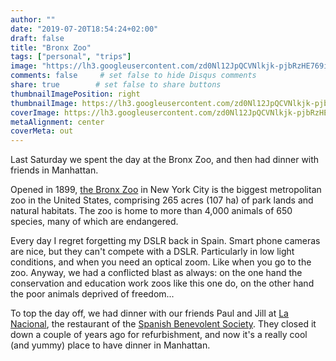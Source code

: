 ```yaml
---
author: ""
date: "2019-07-20T18:54:24+02:00"
draft: false
title: "Bronx Zoo"
tags: ["personal", "trips"]
image: "https://lh3.googleusercontent.com/zd0Nl12JpQCVNlkjk-pjbRzHE769iBajJwfi3ptUz6teDJls6WvHBG-U2uRBYbJA4PjjsJLW7QMvaJZH7jzsDiRdCX_0NpkC6Nfv_8t8ujJz9YUt_YOwQzx7zfJ6g1-kXhzYYJsbVK4=w1920-h1080"
comments: false     # set false to hide Disqus comments
share: true        # set false to share buttons
thumbnailImagePosition: right
thumbnailImage: https://lh3.googleusercontent.com/zd0Nl12JpQCVNlkjk-pjbRzHE769iBajJwfi3ptUz6teDJls6WvHBG-U2uRBYbJA4PjjsJLW7QMvaJZH7jzsDiRdCX_0NpkC6Nfv_8t8ujJz9YUt_YOwQzx7zfJ6g1-kXhzYYJsbVK4=w1920-h1080
coverImage: https://lh3.googleusercontent.com/zd0Nl12JpQCVNlkjk-pjbRzHE769iBajJwfi3ptUz6teDJls6WvHBG-U2uRBYbJA4PjjsJLW7QMvaJZH7jzsDiRdCX_0NpkC6Nfv_8t8ujJz9YUt_YOwQzx7zfJ6g1-kXhzYYJsbVK4=w1920-h1080
metaAlignment: center
coverMeta: out
---
```


Last Saturday we spent the day at the Bronx Zoo, and then had dinner with friends in Manhattan.

<!--more-->

Opened in 1899, [the Bronx Zoo](https://bronxzoo.com/) in New York City is the biggest metropolitan zoo in the United States, comprising 265 acres (107 ha) of park lands and natural habitats. The zoo is home to more than 4,000 animals of 650 species, many of which are endangered.

Every day I regret forgetting my DSLR back in Spain. Smart phone cameras are nice, but they can't compete with a DSLR. Particularly in low light conditions, and when you need an optical zoom. Like when you go to the zoo.
Anyway, we had a conflicted blast as always: on the one hand the conservation and education work zoos like this one do, on the other hand the poor animals deprived of freedom...

To top the day off, we had dinner with our friends Paul and Jill at [La Nacional](http://lanacionalrestaurant.com/), the restaurant of the [Spanish Benevolent Society](http://lanacional.org/). They closed it down a couple of years ago for refurbishment, and now it's a really cool (and yummy) place to have dinner in Manhattan.

<script src="https://cdn.jsdelivr.net/npm/publicalbum@latest/embed-ui.min.js" async></script>
<div class="pa-gallery-player-widget" style="width:100%; height:480px; display:none;"
  data-link="https://photos.app.goo.gl/Z3jMDXpiExMAARTTA"
  data-title="101 new photos by Jorge Cortell">
  <img data-src="https://lh3.googleusercontent.com/Qx6A0em9HOyghFE2n-oPNW_BJRhvIvKjcvAll0qHRWkrCeZdmDqJz8R8mv-dyHqiXFctKc2FR0mhYrlpF2vMU3PcM4ONbhlCUWB18MeUA1aYnwugY15xoUbhF0cibK1hUdQvf3NBI8I=w1920-h1080" src="" alt="" />
  <img data-src="https://lh3.googleusercontent.com/3nxiKkaSmUNb1m0pvjvIZkzyLgJQxPoQxbyI_UmeJNSIQqSnNgwzemKnO6MqaiSuP9M-_R_aeqjS5aIGvLYJhMIsjnFsVc6aqEEpE34FbDgWGhtzNGwx1jazrzyOMGhiKNm-iwofKKM=w1920-h1080" src="" alt="" />
  <img data-src="https://lh3.googleusercontent.com/sagoHP-V1uCOcSQ5PSK71XOsM78p8I_3AdWZjxTnL5RYguccX40XVrqx7JF12GZbSEBtjan5gDCtMuivE94YllviL1bg1jbMPoDitbhwMDhh2HZLfIOtRQYVsdnUyzWKn05dPA1sNJk=w1920-h1080" src="" alt="" />
  <img data-src="https://lh3.googleusercontent.com/7PlhUzdd31QqATx7JjG7VV8y-zLQ9PcMvFizVmusJda2Uunv7ZI1NjBXXDTDmhi4aLzn-7YzVE58BYod_4vksowwGtei9R_iHEaSrgIvHDmwLMzo5pm1r_x4urTSvjWsV88HgR3QX1A=w1920-h1080" src="" alt="" />
  <img data-src="https://lh3.googleusercontent.com/FGSMpj-UYmWunaZvPSrdvK19ZRNiZWzlYMpFzk7EBByIiMXikJMynfGJWpphKr8G7PSs1y7KLOdYrDhmrIxfd3pF9quARvG22gSy8HPJmY3eY7qw-qguNY5jpmxLzv1FxysAqzxPPxs=w1920-h1080" src="" alt="" />
  <img data-src="https://lh3.googleusercontent.com/7vLJaykoMrAcCDL__ohrIdY4_6sndJblR9LS6KlEvYEi-B4dU1hTT5cACrOlxYIDuGiZHeZYAFpyqkKAMWhLicmwFkAP-7sL2G9_lI2UuqX7qGbB2hG7l_OFViaxXwysxJ05s9sH1I0=w1920-h1080" src="" alt="" />
  <img data-src="https://lh3.googleusercontent.com/s8m7hkt2VDuAGJmoUolGewGiSwQzoLCy9O8_nvoo0VUAWOW978KNGK9rhzA7KQbSESzskRvSFgcU4LVJcgWKiTUQ0WU8YTN84sYKYZQ9DmddXeaU-AInGvi6nh8u6Ofz8C4BtPN0zT8=w1920-h1080" src="" alt="" />
  <img data-src="https://lh3.googleusercontent.com/97HYQJhx5GhAZZEHnbokzQp2TLbXPM-5UfGA79QaEUHfYqOmVkc_5aKOIVWLulv1v9xyoVT3Q6y7jtDcHeMfyBydzd8ijpCJBEMQU3oUOqVTfoX_3Y2e7R0_j76fpORfh8riL_xGsFc=w1920-h1080" src="" alt="" />
  <img data-src="https://lh3.googleusercontent.com/G4-o0kOWqU-br22m84qEKYPkdw7-6u2u7d7teZmCGvqUMvHtdqDG66tv9_CSj99YqF3TEnrfurnAH53GloFi4Qh6RocM40RnAtsQq8lhypuRfIDn2IKMgkfjzJ0VANs_KWsXifhaGFU=w1920-h1080" src="" alt="" />
  <img data-src="https://lh3.googleusercontent.com/-i1B3DmoGncUYrCTsfkUzJ0ZJGrTHOyxftO6zj7RNllTvXaR9Il44YTLIqIL8LTtTPwMHYPZJkGexfELRlFIOS0xQos0sQ6CCNablCkl-oX4Hv4au9eaOd8RVHMEFSAbGuUHr65rpHM=w1920-h1080" src="" alt="" />
  <img data-src="https://lh3.googleusercontent.com/hldizO264m0CFPpuVooyZrm_At7cfIrhbt4_f27x0H9fF-9D_khjkRJ80pHPTB8GrQVjLJ_npCFy1uB2FvSfBzB-gik5_kg0vZgm58rTVW1C7jliRabnxn0ydS1riTBFztbmSnVMhUw=w1920-h1080" src="" alt="" />
  <img data-src="https://lh3.googleusercontent.com/CVG-SKcpH0WU8sTrEGwyyTHQqtxptHLRfpfUdAnRjkZDtFZasd7k0F5I4vudt0-8T0l45AcY6bkMpp79MJOgrPQVx5rT93-WRKbGkpHHOfb-4VSZ_jHwRVOPX2-nC-EBJf9T8nbtKsk=w1920-h1080" src="" alt="" />
  <img data-src="https://lh3.googleusercontent.com/y3PMek1w_75JZ3tRN4RX0eNm2PcKpklpgYP933DFZWt7Hkal5DuissG92kdSCi27u8uzzScnBSzFMtci7qEYh6tq2p71r1tSnIhMUbAeAKDsbTiBiG0_NzptLLLkSDugDNrXjDkiYEg=w1920-h1080" src="" alt="" />
  <img data-src="https://lh3.googleusercontent.com/6UDV36TyGSh029bvsBLyiToGfO3Rl7M90BobZfWmnBIBYVBZ7ubmgrRMtToTNPNkWhGZMAyn5_1bfr4-B3tyJh5N4KcMtopg6YMS7v69KftxCFD--p_BpTGRorFCILGApE46ztjzaQo=w1920-h1080" src="" alt="" />
  <img data-src="https://lh3.googleusercontent.com/3_4606XnxFaB2WmKqBiXf9WlETgXfz8sAexpuO8MppxV35BMxqAcKc82I0E8Ra4f7DSJj62oiU8V0wqkmNQrQNdgRdlaoBxLCuJYI5oHsHWqEq6sbBp7WNJHIVgM78ykzy0aqWosYP8=w1920-h1080" src="" alt="" />
  <img data-src="https://lh3.googleusercontent.com/wSeTaVAq7xgVY6R3crUVFWaXNw7JEvGSa_MiJqhReSnwu2nD2hfMrm-YUIN2FYEbVEfVzuWyRy3AeLY4nW-K5BNHowKsPrSSHyMUc5txgvWOjq0-5TqDmlyJYk6Yhquy0fRwDlgHKLg=w1920-h1080" src="" alt="" />
  <img data-src="https://lh3.googleusercontent.com/Xwei2PZNihb3PNKv9ctAXab1UYgVK5Cb6foQDY7wCAIpMcKszMNr5KrUmsZ-JpKLTsCpznL13m8nL3658WRR8O4fi0U1Kuf7AFIJUIBNmM3nQDkTHGdU2zrc91E_PwiP_0D1QZSGss8=w1920-h1080" src="" alt="" />
  <img data-src="https://lh3.googleusercontent.com/A20iiOQ14SNxbz5jA1qrnW1LbhojXC9tRlchT9cJH4ErSOy7ce8_1nRkswDaaKRgB3BmykJfyrdj_Zk-L1Z5fS5IpaqWBuMNUA63gjFsLwjwEfTiTHOjN7t_XZHUIP9y_YGQzYfnPaI=w1920-h1080" src="" alt="" />
  <img data-src="https://lh3.googleusercontent.com/8HbAmhG21ZAwDg8DEUimyAvMfJ_AwQqflkFF_u-f8lWwfHdTk09ORttO_3qzDJLdxS-7gysLy_v6Ok_4TAvJObJJVhfmjDuy_DgnRP5jVfIZzBuK05HpNjqfqVnHzyezpx_vCLok3Ek=w1920-h1080" src="" alt="" />
  <img data-src="https://lh3.googleusercontent.com/oDVGPx75ih3oSdE1BBB-MdHwB0mRumzIsgieU9qwOHZPtzIAWW0uhdWMX48S-J0yajGKxGNbFyZ7HGm3xWYQwLw6fCjKMxVwKv2w3h6DEr34MkxqJupMS-IYDCQFdoBp3m4eQlGyot0=w1920-h1080" src="" alt="" />
  <img data-src="https://lh3.googleusercontent.com/yVfk93-WYDpMAhaxes_B1GVGKHEnRiiN2gv5Y9F0TFxo5GQvR01rLDa7ioFVU0VCwF-vTucCKxmpSjk-gtM-vQ6DzNn0xkIDA3Xkie5CqrAa-BmQeo7_tTTxaO__3vkLYinkrjjNy1s=w1920-h1080" src="" alt="" />
  <img data-src="https://lh3.googleusercontent.com/JouxZLS-SXUJwbcBhySR8sf6JeZ9olqLivgDFGlKvzF1URXfLJOPkbvlZz5671ok8scnjxxMGcFbtpy1EEs_Y6fFuYUmnd8QFQXymmINcgNW08nl30O42neUfpbLBJVR6VVJ9a0LaWk=w1920-h1080" src="" alt="" />
  <img data-src="https://lh3.googleusercontent.com/kKNqo7bNfY_Ikz1-5OvC4qB4_DKlNUjcSqR9X0tp4G2npufCr74pRGL5cVYDljEnbY3fuNAhW-SnjMLhZl3SdX0bsBU4NSlhKJun5-YaxpdN7yJ3a5xneLPtYfapCHFTqGW6Apx-4FI=w1920-h1080" src="" alt="" />
  <img data-src="https://lh3.googleusercontent.com/mP_F6r9Lgfkgfr_Gwv5Y-Kq-XHl28-wQ_sBK-oSdFVMp5SyufAdoVXDCTEExG9G36s8PlQsZBp4-3pahiINQTU9azAjh9LPqGDf3KAO6t-Q_eEDyUen8Jz1KRdeX_zDRSYMBSzb4sXA=w1920-h1080" src="" alt="" />
  <img data-src="https://lh3.googleusercontent.com/XJffd01S7mHIM8ZgLjvCk1ZlzXv2dq_Fw8kOuGNZtRkdKNZIAG4-jNHWo0jXw3FPyxIrm9iiampPT8KQVznxUp5J6ie1c23s6c_tSGNYyNWmqhaCesH-XzJZVTWxsj5cHCkK05mZRCY=w1920-h1080" src="" alt="" />
  <img data-src="https://lh3.googleusercontent.com/IZwM3unsAfY5aU6bQNECtGHTFVkkco7QSlS8NuqXhTJb60SPj8GcMq8Wow1UY8QO-gWWWOdAXZY_LBPeQ9wlNqX8983w1fjB_gsHVFY4zqHLdWB3odXfGB_uM8VnT9JEMz-sonXTXYI=w1920-h1080" src="" alt="" />
  <img data-src="https://lh3.googleusercontent.com/Ps68C2Wv8FlS5DQSyL6GffOO6ciWjIxmdW-zTMpa30IhqIYpK36EKsXtCi8YPOzZNi7L-iNOomh27A_Ke8PkRUkCbD1tjnPwF34ve9vvn1Uoz9CREClc5IiMxI7XgPEdCuoZpYYliSo=w1920-h1080" src="" alt="" />
  <img data-src="https://lh3.googleusercontent.com/__DD46Fsh8264-boP277wHKArj2NtOaVDB7SVLs6eUDVWtMbHgz8sHloLtlR_7yjrZU2XxxC-bOFE-4uKFZ1QD10rura264tVCyCMMQfwdwzguJP1MKjAszdH6hnIAHwmtYJ_-XFRS4=w1920-h1080" src="" alt="" />
  <img data-src="https://lh3.googleusercontent.com/JhzrjsS6BET08JNbyTfmBavbeIbYAD7hHSd2tYPNJzHovL5AzO0lq3Cvp8jGNivisxnbwI2yiBKW_JRNuaUAnDHqjFWlnFC6zRP888wQXgh6S5X8uk2hwezV5YszgeugKPzZcAxtZ3k=w1920-h1080" src="" alt="" />
  <img data-src="https://lh3.googleusercontent.com/ADTHvmuRcWbmawRsqbpaXBrKqklFzxkPEj5KhlXob25sDUedr5wbldalCy9KjqwkL-d0TEJ6lRfL2VsihF7Fd41taPuUtHZTPIRbo8LG4GVOSRrX1KMmcyJ8lkXsvHTiLpX5N-bX-BA=w1920-h1080" src="" alt="" />
  <img data-src="https://lh3.googleusercontent.com/BpkyU2-OzqIgfFa2wAEDDonYw8rkIORfqIe3zP3hmLbqcRmTBR6d7QPE8XtLQR3xtZed9IUI15ENFa72q5_XkaJcbY0kAa8sqOPokU4JYKVoAoE2Xzx66_1k8Gqz2fP4Snn4SnvF9z0=w1920-h1080" src="" alt="" />
  <img data-src="https://lh3.googleusercontent.com/RL9zCEcdpk95AYssUHdPJrpihgnRi_HMGp1SzjyN_MCO0Cx5YsIaVnP7jhc0lWP3FyjkXq9D2HIojkpqcVYl3Q4Jzom_c2Em0zWRGPr0muIN0PTPo7mQIHM6AEu8NIS-PYMigGeNsm4=w1920-h1080" src="" alt="" />
  <img data-src="https://lh3.googleusercontent.com/jF9Ks6Fu1IGP7GFMeCce5xskbrbY_-bNlQkUe-4UzvguGCQUt-nxe31RfuWUa0HK2JI_oS-Wt8aDPmvVmd35IPxQy-INXuqht1W7aFDhuczHEj0-MSGyXNwVC6qh8RX64CDzdEjmPKs=w1920-h1080" src="" alt="" />
  <img data-src="https://lh3.googleusercontent.com/9_5uwldagCbNfwxOAls2CXSWRuutPKIX12JBv1zdAxNSWnTOUKerL44S1kgedhjP9tc8ld1xsHie59M2Imxz5i7DqWSQ6D3S_mOh3agnYhsrMnTzB5zU3CE7LejNyGQ94cVBGVIHl4E=w1920-h1080" src="" alt="" />
  <img data-src="https://lh3.googleusercontent.com/is9EGp1z40q1Qm-FY4LcHPCnoAjuDFkEKzssOLbk02O27qveX7kYluCuRVv-E0LK8Sp5N3XLt26KiNbYwzByuDfkVSsd1IVtBCKlTnkIqTwafoBhGpO77Lwo9KpDloW8n2A2PtMO3Yk=w1920-h1080" src="" alt="" />
  <img data-src="https://lh3.googleusercontent.com/xBiDdypeI0eKsdXXYQRGxJQ4kP8ySbRPLOd5DLlS54SGgWjPaFTi6-T5jAgc8fwwMWEySnj4Wy524Rdzi3_DPjTMMnjkmhrJ7Pl_uq8S_OkkDvtUUfKXJeFr1n1GMCQbqW0bbosnDM0=w1920-h1080" src="" alt="" />
  <img data-src="https://lh3.googleusercontent.com/4vMFlEr1AUH8WiUcIpZZ1wWIzdXK8epTLN0grdeRRGrOyOGH72SGJDg-kVEZrNuxYVmBChqRMtMD6h8KOWAlfbHH1o4JYQkoA-1T0e6xDs_mZpbg2guLVR-R4snIPG1BNHYLhfQYrak=w1920-h1080" src="" alt="" />
  <img data-src="https://lh3.googleusercontent.com/d_B1kMXqGU9yhpwgMhMKbs63gSS804zAw1SIhyAY-zNA2TtWUnb6DY6Pmlsmr-TpAn-Wha1bktGRo90IqhP9-VJNSgTlqBSxNtHh0ksI08lCI5CkhEBpN-oeFdafCBDo2t95c2QSuIs=w1920-h1080" src="" alt="" />
  <img data-src="https://lh3.googleusercontent.com/mgFhQ46YPlqdiTutRc_6PACrBPFSpmXhu7dy9oAPy5q-VpbMrM0QogZelDtYzcdW2kIzRacMgbeBo8Z4IweaTGAKbFUYQrLqsKBgIiECsth1JqeRRGEtafh-TcjH4YsPs7_KJ0CBFjY=w1920-h1080" src="" alt="" />
  <img data-src="https://lh3.googleusercontent.com/jaQNiJnviqGMJEyGugTpiDPvTYYFK82fBnJzjUPTL4OlEG65SyGldlXQP4_Z0vfh5IJ3bS9kVIskt4wp6yMpaYY7N4JKRroF-G7L3LkU5b1HNiXGxYHYr04IfzBgtX_AV4N1FmxnIDo=w1920-h1080" src="" alt="" />
  <img data-src="https://lh3.googleusercontent.com/DUuk3zCc_czJphtr3VSOrksEqhTLzpDY39sRPpY3tzgoYpL_pI39pDbbpy7jamcUAnaTIkRXbMupMSLz-3LOXSZxhvAejuY9u7SXxYmmsuTOWrLonI-oZhuluHZ02LiD40NKGKTCuuI=w1920-h1080" src="" alt="" />
  <img data-src="https://lh3.googleusercontent.com/B_y2YP64KnyDEmLHorWnwNINhXfLrbf00IWjit5mop1aTNibMV6rUkEMLvYDyImixY2dtHhBmtDXFf9ITsfRmCASG2ba-QfdRmJMcVVWbQMMIbd34d3ovrWl5_qjaNl83Njzt2v4wbg=w1920-h1080" src="" alt="" />
  <img data-src="https://lh3.googleusercontent.com/PV8nZLO6NZnTiazZPdAMEsXUn998yu37wreZWTctE1UOgS0pTFjvqHFCFAlcikgVhhxqpeVPhRFZnAVMnSgB5jECoVsGK0PKApAMKXXnjewBf-ldZwbaPnlcQ-1IGKKEragLY8w8IDY=w1920-h1080" src="" alt="" />
  <img data-src="https://lh3.googleusercontent.com/DV0ulFh8j7QEbRVXXzPHhp-uDBZb0UgojzdKd0ZidX60jF02zPrJC7hLrI82kzXGgLhKZOq8kfMk2h3xNYLgl_0wh_iamUP7vtkWwATQJfVEGWKmJnFaWzSynNy8z46RerLutwhWIC4=w1920-h1080" src="" alt="" />
  <img data-src="https://lh3.googleusercontent.com/XuiuRQHNCupo2CjiKdCHhEoDMPNN6zvqF9hUnFAH-Q7YBHj5eMrWd2NDn_ECzbOBL83ot0FFjzFocu6RmFAPfIp3hVfam7jZskSVB8VlpAHbBzO3jyoJV02SUahK186HuMVM-nGJ7Tg=w1920-h1080" src="" alt="" />
  <img data-src="https://lh3.googleusercontent.com/gIx_0xg2DPixL9ZoL_6kXqSVh05T1Q1vPi8R_LgK-pHc9f6mnzZFdwhMiX6XHKsQ7UV9bAtSq64tl_62TIkbeCc4QVuUIn62Uxydre9Pre0OzcQUtVAaYQLTTA4vN2qxP3NdTaTBnrg=w1920-h1080" src="" alt="" />
  <img data-src="https://lh3.googleusercontent.com/w353ueEpUvjeXhCQBbiC4sUm1NgYTQaE-K_c9T-pJGrqzKbtHQy34rGcbnfDv0PcptoHhzeAVORiHdqXrzoLST-DFx_Hyl-OHgeI5c_3ruaG6OZK3H-1k6MheFtq3gL0mHBOrmfEIZo=w1920-h1080" src="" alt="" />
  <img data-src="https://lh3.googleusercontent.com/rO6e0K7ZKIBz-_0aYVuWaUOYPdhWQv90Wr-VLUHLWwvCNB28ArZsyt14wFQgwtLGP82FohwP84ksGebLwowPSwxrlIuZZuCSu0LMWKgdb9J2AsfqF5CnKPkNHMa-OVjjCcbYDyjKwH8=w1920-h1080" src="" alt="" />
  <img data-src="https://lh3.googleusercontent.com/wbUNTYHnCxW4xdK_WhvodpSRawrlyQVd2VNtAsWNIWiQ1WL7xdzvypmt-47ynV1vaJSCXn-55Yjxogon-toE2bSCipBPYTlwysC3zX7k7CJn_xXtdwl_g0Xo6auBIDqPH3RqE8UTfnY=w1920-h1080" src="" alt="" />
  <img data-src="https://lh3.googleusercontent.com/mjUIJq-uSU9M7XgNxtenyDUbVnqoVPSBmXDKkwYxRLAlThV6hHC6Dlk7nRWnCUlgySIuVac3Z847IYCGRKVasxK5f6gpR2AeDfPO1B93BwZ8BIwoVKry9oHT3d0Efes-bze-MzUbcxg=w1920-h1080" src="" alt="" />
  <img data-src="https://lh3.googleusercontent.com/OHeVU4b9iNNtBfssdh3F3r-EztFmz5QB1cLTMPvwMO1aCzwhltYu6t2XeWsqSSjjFY-63Ez9UtGaL5WdX3zK206KBEhzjb83N3ItlgazZG1s9IHLEQYTYCQP7J_Pf-YjTBZcOXO45kw=w1920-h1080" src="" alt="" />
  <img data-src="https://lh3.googleusercontent.com/OakKPLlX5fCjx50Pcdkk8eD2twOM0VoCyrr2Em5Y28KlG9M6nYG1ZVGqp0Oi8grHWD880LtjFGUOZnr8jhPpR135UGeV1yKgxSd8I7VP3lCoNBBYDFqm7lPqOJdy3ao98_mQdEhN9YY=w1920-h1080" src="" alt="" />
  <img data-src="https://lh3.googleusercontent.com/lOSVaheu7mCm8jwUDBDntkhI2Ar-GGTnm1HVma45MQKE8YeilBMnbS9EyP4K-Wbeck2vCUFbpfkLbJcktC_MuDTzZuutqrD-JmW83ZFYwrEPI7EjKTBb8kKS8Utej6d0uU-UpitxChE=w1920-h1080" src="" alt="" />
  <img data-src="https://lh3.googleusercontent.com/YMyYDAvDXugXRddbi0xiI3nADB4i9yUy5ixBK0B1Z4UJ3RR0z0reJf-L8aksTx7GrJCmN1T0ekPiRM3gw-GNRDZ_NRjiphHNmglFs-SZu1SXHbfscHVm4i4BqZAWPYYcfKGHHFjtlSE=w1920-h1080" src="" alt="" />
  <img data-src="https://lh3.googleusercontent.com/f6X9TcOglpvCFvY5kCH0fO2Eb04buqIMxBomqm20hLUlVFNhT0MMLYCCPAs-dvLZE2AzzZznlVELt8ovkwyfYwyTjuaVl-FKpRyXKK_D2YU6Rwr48eGV5si7ZKBVY1ZYG5aPFgwI-xI=w1920-h1080" src="" alt="" />
  <img data-src="https://lh3.googleusercontent.com/MFXXVDPAN3ZPi0od7dCRv6sU4jP0_hFvHGIwLv_9iytfUL1OQuTOO9AxMr0bmYwfc2ZTNhUuk-GC6Q9jJSBHwoRTQQPQH2Rbo5NLc3yIZashuLBPYRrRIAa-2rRGFM0fYf7ADmYT2F0=w1920-h1080" src="" alt="" />
  <img data-src="https://lh3.googleusercontent.com/qLTkR_121HBqwUHt4LodxKAmV0ouqX-N0Gb0DBAjiBhUsf8lk8e7cVkmPIXacJSbdewIE1sk8DfG5GMVgI8cd7Ny1PdSvLqPMGCL4-5CaCEKf6DosmLiDChmZgfgBG9ecmdrZbEl898=w1920-h1080" src="" alt="" />
  <img data-src="https://lh3.googleusercontent.com/4meWIsOQQnEruIhqmiCWz6UA5KpvmVzkjBt5rm6WylRG_e9xLLbgHrrIRAhS5_zn0Gz6P6S5fHLsa55nAZ6CelceMGGJJu39oHYjFyUXeIn0rwpu0YZqhiPZuVppYVEIiuT_ick68OU=w1920-h1080" src="" alt="" />
  <img data-src="https://lh3.googleusercontent.com/mERVIQfiSq7O1iBVGZimXcKUoC4qVYz3HJ6J92o1k9zoaaLaSuS9EVMsqPcfWmk5qwAVbNhWm_9AoXB0IUXQc0jhwBKZM1uRDcvclnG_UW2Blq9kbuC463bFH-tRBXmZvDPjGnmeP9s=w1920-h1080" src="" alt="" />
  <img data-src="https://lh3.googleusercontent.com/z9UtyhUh5sYUl0jQN49-_J0_Yio625wScYNEE7BrsAgXmV_e6fIbrYIstIu6ZYdKhW8HtCUpx1l7BtlWmi-KRBhefEeMkmpUrLLbPmc4Y5Cu_HjUTZtSTH5uKeW7vk4Ew0akcafzEKI=w1920-h1080" src="" alt="" />
  <img data-src="https://lh3.googleusercontent.com/4E64DbC8Md7PxWAHie3yBc3HU1xquUtuZ7kZ3y49L1GAA95YZ6yjHRi_kYLqa7WU2F3mdv3I0bzV15BojxAUWeBYoX_EivEk_OYcVoE-ydpdM6Gs2Sc7bcdaJJDrRSnc-eJFaUqEYZE=w1920-h1080" src="" alt="" />
  <img data-src="https://lh3.googleusercontent.com/EiuswlDwyfO5E9yC7_m_4B9Tyt-5GVWgHZoJEkTfd-5hwTWxQdghYajxCdKfAiW6JxignavcOqW26lybLlEfDuZF2m0HRTmhkjrJWd9APceAA70oxUkr0jRJkLQn1AJUREkq1_i1yrk=w1920-h1080" src="" alt="" />
  <img data-src="https://lh3.googleusercontent.com/Q8291veKG87LTzZx3EF2qyjQrinvcq01VSq_Fho9ZPx_LtFnqcXJZXKrQwItEac8DsPOmYhL0D2KFW6db8XHegHa7OP-3HccYYXQprrEUEsPeCu-99zpTe_Gc3sk2xD5_xn3K5u3ZNs=w1920-h1080" src="" alt="" />
  <img data-src="https://lh3.googleusercontent.com/DxBDuNg0xCWwGXiJbc792HKUJ0_qTJ_JyvGey0A1QnIpJS0vkaOU2N6ttY9g-7HTAzuxalsCIi9Kj6g4Wz9Po_Nh3ire8HSdcD8PQqHEjoHaazNRJsGvQsn9owW7OHt9axC9dxLsU3I=w1920-h1080" src="" alt="" />
  <img data-src="https://lh3.googleusercontent.com/yP7f2dQ4VFfb5TjlmLGDvFiizbko5H9rPpNkYtyBoNFg_egAcKI-WpnAYjDFJM57aqJlhx05uGIE8nmWlogtWu5Ec6tCs3BoNnKUZgb0zNkNHQeLJYcqv4woQW9V_Y0vmbNwrlFsBCE=w1920-h1080" src="" alt="" />
  <img data-src="https://lh3.googleusercontent.com/oQL7aodsdwHMVBzSx29DCiyg1A48B00IrsFlCSpka-i4dZKEYKOVFyHoRn9rSgrl3nmI-CWqQEYdl6lTIdqaWyR7-CcGeFcl5PIkCNCyTxS5HqKt4PCrQ88FNSIG9D2lUipN8pKt07k=w1920-h1080" src="" alt="" />
  <img data-src="https://lh3.googleusercontent.com/OUP--6oJEXh39D9HfEJdB6twWFpXQgC1WE5s8R3ItSACtrovz5cjYcZA9AplXEN7vpFh8PSP5GGhugiYRnN0El_nICNg_336ZomZisWw5POaTKeKEQMWpcxtTnYWzo9Z3qv6KoIWuMM=w1920-h1080" src="" alt="" />
  <img data-src="https://lh3.googleusercontent.com/plHQTXurZjYsEPQPnE1_Bl9aZOmhfV0VXR4S771ABP8S6pnpmRrCsXzWOFTua-SbHu7glYEVeyXMoIQGMqQJk3TWAZjzVOONPLWrYhSNr6y0LCoZImJoLyVCU0GnmZmdp2JUJAc_Urc=w1920-h1080" src="" alt="" />
  <img data-src="https://lh3.googleusercontent.com/GX6UVABh0sKAL3j2ulVIVVFgktMpz8MLPdb8MacD_7YTqUkhyP_3DYFLOFCaCgLuyUR31hA_8h2xME3ytzVo39Yho3X7-JY0XgWlkyGNDi7h5jox2ktrv04WNnpKQCNZ9QopCK0lZ7Y=w1920-h1080" src="" alt="" />
  <img data-src="https://lh3.googleusercontent.com/Iyr-8UAhKlprv3VWIDHBpCB30ipo1Rc9WKoTDIO6Zfzai8rAhfjSnGVOSsnS9Zl-6MX-kCQxHMzFBZ1u8Ux6lyAW8ZSjcJTRK4OXe6EcvHFR7UZZPj2gIhgaS-L45UXTlzXokXvfYqo=w1920-h1080" src="" alt="" />
  <img data-src="https://lh3.googleusercontent.com/aso3cjitbWCMox892Blvt6e7X-ooQ91ehOxEhGrKC8TdWOhKuhtaZIu1iNrYXuol4fgM62saVb0uIKm6Z3aHGiI96GeAHNAf5VUBRXHAfJFcQWW0YLjxil2stA7FRXxf_-Tl6P2Q7Nk=w1920-h1080" src="" alt="" />
  <img data-src="https://lh3.googleusercontent.com/M_B09qoJsK71EtVjAfbpRyQ7CK34omWWNV0BzxC44lwmmDVasygsZ5k26PPT0uXWUe4I1iJRCacWcd9UjmiK5tPFBPGgNiUARDObjzcLl1e7ieW9v0lW0o4WcK_znAM0mjCYoLolubw=w1920-h1080" src="" alt="" />
  <img data-src="https://lh3.googleusercontent.com/K96tzcQ2LuOqbAKlYAwjdXY2cTO0rO77KkD6-jr061nK0IBor5YDiEUSGv0bGsRnB_dmqh9mwjcuWRWRSf9gHpCx5yQwuKV0t1fqtMvJuY-pOHEmF-zQ0CWZ2DDV3acvhX_H2gLBIkI=w1920-h1080" src="" alt="" />
  <img data-src="https://lh3.googleusercontent.com/cA7j3yauVo5IUQpwDdtsuxnRBA_7iZxjm1lxeclBmyblUeWbYlblT9U2o9hXAhr0-rlw_vAE9ec0D3T9kV58XQeZphIFcYrgaZsxvh-W9_Dl6d5pzEBtSSfJrsEH62mXFf6SCszig2c=w1920-h1080" src="" alt="" />
  <img data-src="https://lh3.googleusercontent.com/-8yIfjRIYaP7k-2Brrsc31Wtll_-y3tQkh2aScH5jfkFsZLjHQYzycRqptVS_tq35yxa0sSvW98s9k-CIacEMSToojCpvQUXUIqunGu1wUnuetcOaSX0HMmYyZZtwn0EyelP51qrmpo=w1920-h1080" src="" alt="" />
  <img data-src="https://lh3.googleusercontent.com/CT3IBHgGTvyVRua2dguw0Ussqajuc6G5aBK18XTJC2gFnUM0UZGDB-QH43KkPAue53Wwxaf7cfcALTMUhLHB-mMVSTjSrJFdx8X_4SPqEwTTEA5g8uGMfzFM_rtU5HTOBeI3gF01p28=w1920-h1080" src="" alt="" />
  <img data-src="https://lh3.googleusercontent.com/GuFj2UnAzr2-0BgcdtKYx2XYC8GKgH2NJyIPF1U8-MQlTDmbE-PCYFkP9sFcSmziRjElmJocbx5lMcW9a-v8Y-LN2NSPhiirLbuNBsO4vTkaUg1vE6W-M_EGSjv2HvVKgtKVrwi594c=w1920-h1080" src="" alt="" />
  <img data-src="https://lh3.googleusercontent.com/RAgjVJcJ9WhQvoEUuzMz1X8IyqcDwWpSLWYVIjGNUZ3uZ1E5X5ffKIW8ezIWFUkoPCJESWQKTUUF7wZ4IfE7j1NXIznYUM202LAFN186D71qQU4iFljeDOIWbwGNC_l5-trZLlUasyU=w1920-h1080" src="" alt="" />
  <img data-src="https://lh3.googleusercontent.com/UkOQeu-HtOPG5si7Zc_9H060q8DToumPA9s31IdFBlscRr84wQYsKe2EIBqbWDLiTtAXLfavRTeHfQW-91BRH1eRT7KXGe-tsLOSwn3jJmtyoa7rGhIj2zcBEd7uW9iOUmyjaRcg1yQ=w1920-h1080" src="" alt="" />
  <img data-src="https://lh3.googleusercontent.com/XPurD1EyO_LWk5AntUITUKvyKQEmRj5j8QAxZyJgfAGPyB757pTKrBo565KEs7rPoK3nWJ6Y_fBNoKcS2WnngfiNGmQY8AnjIDfv4LfwcgfOkSJtHuyZokhr-Zz8T-5abg1HEsFa2w8=w1920-h1080" src="" alt="" />
  <img data-src="https://lh3.googleusercontent.com/BTX7-WmQQGd6rPd3ZQtMd_Ceq87Rx3kj_zVXdlIayJ4QdUBRDmO2tG25dHzl5K8x2-40nTfvOrfAAl901rkGVqbFY2y4JiMlFLbUpAlqfEJt9Hfp78J_9yreUhsS-Qdne8GSLVjBkoQ=w1920-h1080" src="" alt="" />
  <img data-src="https://lh3.googleusercontent.com/yG4VtStwHCP6me-OFdpqtjDO8_3eFNGN4NdWrKwqCjaKOXWW4d1ce_I6Wl9To0mKJN0FsxgudR_98_zn-5r9FJhqXWEmU1JrYWdqsb59TJcEeW9QrU80DFaudJJSbM9WPHkpUzCHHKQ=w1920-h1080" src="" alt="" />
  <img data-src="https://lh3.googleusercontent.com/CeoRTaxisGho9HU_PiY_r_Yi5n29kpJv0uLi-cobqc9I0vBUwojqH-454VDiKkl71N1wWtfsW01rOu1yDDRjU3XSERa2NY9DhktR7lHMQ1UNXpyvo1r9xL38nsb2MHwnfouexYbRnwo=w1920-h1080" src="" alt="" />
  <img data-src="https://lh3.googleusercontent.com/Lbh005iOchArKqEXWgsO6vayYXd_Ob0OHnFFKNGNkIlQAhtE1yXzyXmrA2Fj6fmPpcx128xpYAN4ISpV1MJ_uCOgi_lhEH-5vKz5H-CTp79w84AasjtOovTxjyqsY_WLQG4hQi-0Gqc=w1920-h1080" src="" alt="" />
  <img data-src="https://lh3.googleusercontent.com/ACeeIUWc-cG9ZTG0TR9OJAJbbWhxZmjrZMdqWUMlHKV7_R6uQu6XUvUaErqd9CEPu92y3b1wh75aLNF_RAzsKsWy1yWD2MdGvKkQbxzAOH0CK4PN8RTl6Dw-lPCfD0KWCWMB1au9M9A=w1920-h1080" src="" alt="" />
  <img data-src="https://lh3.googleusercontent.com/3Z_WQfkJ5QcP19g-2T9H37sZDuUyD3kOTpf5rNqBTMdSOoHcFDusyZAZc9tJS93Udxhn2s8TYrieRpcxQDY19nf9s1tRiqHffw_awnjhw6MGOc-wBVxRrlf-w9i4E5FuGGm20NYH69A=w1920-h1080" src="" alt="" />
  <img data-src="https://lh3.googleusercontent.com/j6cZHZyM9SmeZpeem1MlnYKPSzs-14haT1Sa1actvuXN6oK6PH9-gIXCp8G45se7Vk8wnmFgjf2vqyDrYAMl5wKjWx2cTYiIK1XcL_8bwg459Zh4ySAyDxfBYtc8laage00U3XqfTDE=w1920-h1080" src="" alt="" />
  <img data-src="https://lh3.googleusercontent.com/X4XccJch-7-W3hPunRrbt4z-MvQxzhb15EGnq4Oh8lvtf64V-z7RMpeygNmr9JH5XUfyEZP7Uc9IAeu8IffsO9VNwe3ERqHs2ydaICL4J2lc1p5DIbEVGs6hgZss7M2MGsvmTnoQSTo=w1920-h1080" src="" alt="" />
  <img data-src="https://lh3.googleusercontent.com/kJ2PKk6MjzCyArOMuyDUwFXX3MPhXWMH16IrPhXSJz8G_M5BR84EG7IlOyIlMdZccfIx05JShtwiLD6nDOyVvKPy-6kOvcrxcTQX9lrTgFhEXEWuOzQc3niuND2DvIVwilDFHrOhFds=w1920-h1080" src="" alt="" />
  <img data-src="https://lh3.googleusercontent.com/cEquv90haSU2DTD-JDMMAt8rF0aUc_WELPMoON9HnCpYHyzmzI2bXVRp4SGghGUAeLGW9a8Fqsw5qsI4wjb3OzyAqOt4V9JJvQSN3oig0_hr4g-tZFHhm1maiMQ6-_5TybBrTXuYNRk=w1920-h1080" src="" alt="" />
  <img data-src="https://lh3.googleusercontent.com/jDuptv2AdpoC8sHN8sqLJxndqzQYtM1oc5KFaL-OiNR6K92LuHaE9udkMmRhLck8lTX04yNnVOdBEW0Sx1ndaTefaoVmgaxZ3zrimk5jGvDYkfOTVEkzz_GLvU5bijvM1EnQulcIYOA=w1920-h1080" src="" alt="" />
  <img data-src="https://lh3.googleusercontent.com/bG-_3RdrMEie_lsx1xyaRmxTGUUSQMlVmvldqrql6_47fa9AjUziRiartWec5_bOaE1dVN2Pp219uKiXI8KvfVkO4tndUwRk4mKPP2DaiCBDvZO9IVhWpl69GspOFO1JCABYk7zNoNE=w1920-h1080" src="" alt="" />
  <img data-src="https://lh3.googleusercontent.com/T-QJK0CGtm_FdMiAlY8QWp3uux6EwOCX4zfzjiWD_b8oceWMwevwKyD5nOz90__cTGGovqN9aUOyfcdbtU_Stj8WCBCvVfUcGOP742V8mO8DHW3ORyuIIVskKjLFxU0_kdkPcx9TpRE=w1920-h1080" src="" alt="" />
  <img data-src="https://lh3.googleusercontent.com/rR5aZWBTL3vjY0fvBEAHefDNKNVFHcWHQDO9mj8m-vli_xzfM2YBFMqwx-3Ye13mCKEb3hpXFLaMk1B-wyyyUyjVsnYac3yEAL-EfSmdZkVKCTs90XsNKV0VZrHaFwxKpJvQFoB3O2M=w1920-h1080" src="" alt="" />
  <img data-src="https://lh3.googleusercontent.com/QJ-Ls3z4t4NsZCQCb4yQC6hsPx6sctXauAL43lf6aus2DNO2_Cfw8MssTxcWp1_0sEjOAM5dXpFSE4t8jMgNyAiHoZI1hYp9gV2BUTpvEcoWPp2mBrlSp2R_GuT1HZq6_tAiamUJCE8=w1920-h1080" src="" alt="" />
  <img data-src="https://lh3.googleusercontent.com/2eq59TibU5pZl55rXcApZa-zjop1bCiap9Qj1cOqN0QRWCfkRaDtDEipV2LZnD0GbF6fjKOyo9u5860fV4CKI18BghqK90oC7UWSfFJgwCQ-O_I7zJ7OsDbXPao9J6DyjUc3Lfp-9Oo=w1920-h1080" src="" alt="" />
  <img data-src="https://lh3.googleusercontent.com/17q7VdFplqP_SnsrHxTwTtLTXaeH_cH1d6kPZwGtjJKrRfeUEXwTu2rLAMqHpxgEYNolL4wchfe9aSjfvFmgU3_1DaHuqLl80kCJFmIfwP9ddtrfNCWDmXAMMwhInEBJEM_qT_U54t0=w1920-h1080" src="" alt="" />
  <img data-src="https://lh3.googleusercontent.com/-v9WyowN3HOI-ej-CdOaXAQhl1H1fz8ajQyBslERLhjBrBZyly_gp7q_4YJDZWFPQsIbcI7bI2nDvsfmum0zjKMIVFzLneii9kg3O96pGxs-a25tWisezCLwwQ9_4vJfCxblw56n_Ic=w1920-h1080" src="" alt="" />
  <img data-src="https://lh3.googleusercontent.com/rBLkb2nQK5IuINUFIg32XAPfNl02eiCHceeezdHQEhHDKuX2rcFJ1U2xvkjJzk4Y3udAOS57vqS1hWIQ3i0pvHH-_duaoKnBnVFySgjM4aFX4SiodwCNIfgo-N9hWZDIpfFFL17oJN0=w1920-h1080" src="" alt="" />
  <img data-src="https://lh3.googleusercontent.com/ZWbLdkdguNqIGfkKeKCe1tXsdDNdjrVb8A1yrTpK9uBSiroD0LH1gN-9Dz-SgNonMUDEbBFIW-r6ICbAV7mxLPVF1HEuHOk8iu6dzVZaDi0FmY7k9t9OdRdDSohfA1QiqAtmnYeTYcs=w1920-h1080" src="" alt="" />
  <img data-src="https://lh3.googleusercontent.com/4xiGZVaL-FJlyNjvIGJuC1vbY5TDWqq2NUYK5rpQ91VuUNHorQG4KDbry4iF99Joz1OM7c4G0Nw6B5ob4C5B3nEDlKukvkJZ-UJW-emoHgQb53gwgLJplfocfqwFb4Ds0cTG_nEOuoQ=w1920-h1080" src="" alt="" />
</div>
